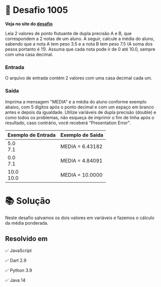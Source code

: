 # 📖 Desafio 1005

**Veja no site do [desafio](https://www.beecrowd.com.br/judge/pt/problems/view/1005)**

Leia 2 valores de ponto flutuante de dupla precisão A e B, que correspondem a 2 notas de um aluno. A seguir, calcule a média do aluno, sabendo que a nota A tem peso 3.5 e a nota B tem peso 7.5 (A soma dos pesos portanto é 11). Assuma que cada nota pode ir de 0 até 10.0, sempre com uma casa decimal.

### Entrada

O arquivo de entrada contém 2 valores com uma casa decimal cada um.

### Saída

Imprima a mensagem "MEDIA" e a média do aluno conforme exemplo abaixo, com 5 dígitos após o ponto decimal e com um espaço em branco antes e depois da igualdade. Utilize variáveis de dupla precisão (double) e como todos os problemas, não esqueça de imprimir o fim de linha após o resultado, caso contrário, você receberá "Presentation Error".

| Exemplo de Entrada | Exemplo de Saída |
| ------------------ | ---------------- |
| 5.0<br>7.1         | MEDIA = 6.43182  |
| 0.0<br>7.1         | MEDIA = 4.84091  |
| 10.0<br>10.0       | MEDIA = 10.0000  |

# 📚 Solução

Neste desafio salvamos os dois valores em variáveis e fazemos o cálculo da média ponderada.

## Resolvido em

✅ JavaScript

✅ Dart 2.9

✅ Python 3.9

✅ Java 14
